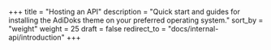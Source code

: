 +++
title = "Hosting an API"
description = "Quick start and guides for installing the AdiDoks theme on your preferred operating system."
sort_by = "weight"
weight = 25
draft = false
redirect_to = "docs/internal-api/introduction"
+++